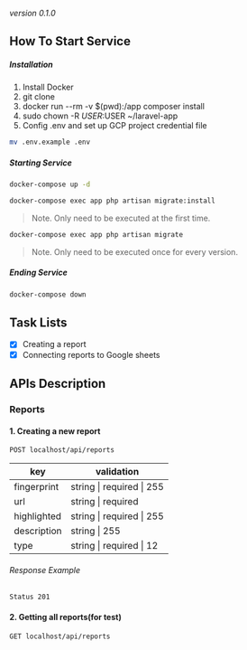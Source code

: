 *version 0.1.0*
## How To Start Service
##### Installation
1. Install Docker
2. git clone
3. docker run --rm -v $(pwd):/app composer install
4. sudo chown -R $USER:$USER ~/laravel-app
5. Config .env and set up GCP project credential file
```bash
mv .env.example .env
```
##### Starting Service
```bash
docker-compose up -d
```
```bash
docker-compose exec app php artisan migrate:install
```
> Note. Only need to be executed at the first time.
```bash
docker-compose exec app php artisan migrate
```
> Note. Only need to be executed once for every version.

##### Ending Service
```bash
docker-compose down
```

## Task Lists
- [x] Creating a report
- [x] Connecting reports to Google sheets

## APIs Description
### Reports

#### 1. Creating a new report
```
POST localhost/api/reports
```
| key | validation |
| --- | --- |
| fingerprint | string \| required \| 255 |
| url | string \| required | 255 |
| highlighted | string \| required \| 255 |
| description | string \| 255 |
| type | string \| required \| 12 |
###### Response Example
```
Status 201
```
#### 2. Getting all reports(for test)

```
GET localhost/api/reports
```
